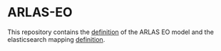 # ARLAS-EO

This repository contains the [definition](model.md) of the ARLAS EO model and the elasticsearch mapping [definition](mapping.json).
